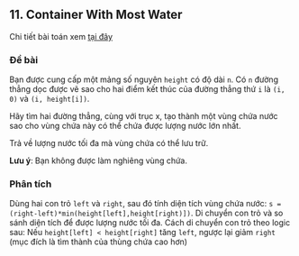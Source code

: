 ## 11. Container With Most Water

Chi tiết bài toán xem [tại đây](https://leetcode.com/problems/container-with-most-water/description)

### Đề bài
Bạn được cung cấp một mảng số nguyên `height` có độ dài `n`. Có `n` đường thẳng dọc được vẽ sao cho hai điểm kết thúc của đường thẳng thứ `i` là `(i, 0)` và `(i, height[i])`.

Hãy tìm hai đường thẳng, cùng với trục x, tạo thành một vùng chứa nước sao cho vùng chứa này có thể chứa được lượng nước lớn nhất.

Trả về lượng nước tối đa mà vùng chứa có thể lưu trữ.

**Lưu ý**: Bạn không được làm nghiêng vùng chứa.


### Phân tích
Dùng hai con trỏ `left` và `right`, sau đó tính diện tích vùng chứa nước: `s = (right-left)*min(height[left],height[right)])`.
Di chuyển con trỏ và so sánh diện tích để được lượng nước tối đa.
Cách di chuyển con trỏ theo logic sau: Nếu `height[left] < height[right]` tăng `left`, ngược lại giảm `right` (mục đích là tìm thành của thùng chứa cao hơn)

